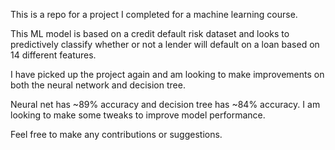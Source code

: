 This is a repo for a project I completed for a machine learning course. 

This ML model is based on a credit default risk dataset and looks to predictively classify whether or not 
a lender will default on a loan based on 14 different features.

I have picked up the project again and am looking to make improvements on both the neural network and decision tree.

Neural net has ~89% accuracy and decision tree has ~84% accuracy. I am looking to make some tweaks to improve model performance.

Feel free to make any contributions or suggestions.

